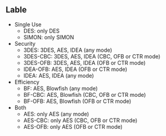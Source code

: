 ## Lable

- Single Use
	- DES: only DES
	- SIMON: only SIMON
- Security
	- 3DES: 3DES, AES, IDEA (any mode)
	- 3DES-CBC: 3DES, AES, IDEA (CBC, OFB or CTR mode)
	- 3DES-OFB: 3DES, AES, IDEA (OFB or CTR mode)
	- IDEA-OFB: AES, IDEA (OFB or CTR mode)
	- IDEA: AES, IDEA (any mode)
- Efficiency
	- BF: AES, Blowfish (any mode)
	- BF-CBC: AES, Blowfish (CBC, OFB or CTR mode)
	- BF-OFB: AES, Blowfish (OFB or CTR mode)
- Both
	- AES: only AES (any mode)
	- AES-CBC: only AES (CBC, OFB or CTR mode)
	- AES-OFB: only AES (OFB or CTR mode)